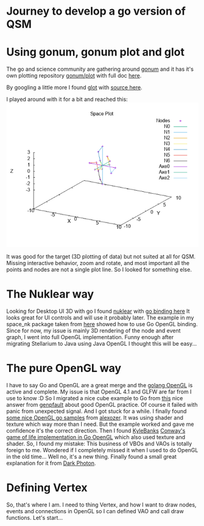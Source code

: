 # Journey to develop a go version of QSM

# Using gonum, gonum plot and glot
The go and science community are gathering around [gonum](https://gonum.org/) and it has it's own plotting repository [gonum/plot](https://github.com/gonum/plot) with full doc [here](https://godoc.org/gonum.org/v1/plot).

By googling a little more I found [glot](https://medium.com/@Arafat./introducing-glot-the-plotting-library-for-golang-3133399948a1) with [source here](https://github.com/Arafatk/glot).

I played around with it for a bit and reached this:
![](https://github.com/freddy33/qsm-go/raw/master/docs/SpaceDots.png)

It was good for the target (3D plotting of data) but not suited at all for QSM. Missing interactive behavior, zoom and rotate, and most important all the points and nodes are not a single plot line.
So I looked for something else.

# The Nuklear way
Looking for Desktop UI 3D with go I found [nuklear](https://github.com/vurtun/nuklear) with [go binding here](https://github.com/golang-ui/nuklear)
It looks great for UI controls and will use it probably later.
The example in my space_nk package taken from [here](https://gist.githubusercontent.com/sindbach/a21d93c5f11a24665d9d07c05340bad3/raw/0cbef62dd1fd33ffc194d9e844d60cc3fd78af0f/test_scatter.go) showed how to use Go OpenGL binding.
Since for now, my issue is mainly 3D rendering of the node and event graph, I went into full OpenGL implementation.
Funny enough after migrating Stellarium to Java using Java OpenGL I thought this will be easy...

# The pure OpenGL way
I have to say Go and OpenGL are a great merge and the [golang OpenGL](https://github.com/go-gl) is active and complete. My issue is that OpenGL 4.1 and GLFW are far from I use to know :D
So I migrated a nice cube example to Go from [this](https://stackoverflow.com/questions/24040982/c-opengl-glfw-drawing-a-simple-cube) nice answer from [genpfault](https://stackoverflow.com/users/44729/genpfault) about good OpenGL practice.
Of course it failed with panic from unexpected signal. And I got stuck for a while.
I finally found [some nice OpenGL go samples](https://github.com/alexozer/opengl-samples-golang) from [alexozer](https://github.com/alexozer). It was using shader and texture which way more than I need. But the example worked and gave me confidence it's the correct direction.
Then I found [KyleBanks](https://github.com/KyleBanks) [Conway's game of life implementation in Go OpenGL](https://github.com/KyleBanks/conways-gol) which also used texture and shader.
So, I found my mistake: This business of VBOs and VAOs is totally foreign to me. Wondered if I completely missed it when I used to do OpenGL in the old time... Well no, it's a new thing. Finally found a small great explanation for it from [Dark Photon](https://www.opengl.org/discussion_boards/showthread.php/199807-A-little-confused-on-the-purpose-intent-of-OpenGL-VAOs-VBOs).

# Defining Vertex
So, that's where I am. I need to thing Vertex, and how I want to draw nodes, events and connections in OpenGL so I can defined VAO and call draw functions.
Let's start...



